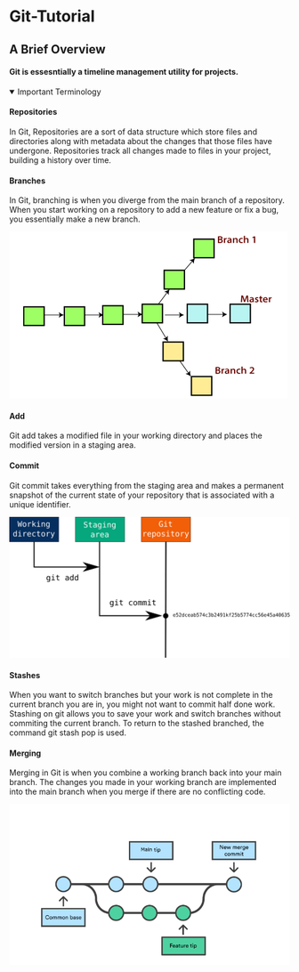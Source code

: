 # Git-Tutorial

## **A Brief Overview**
#### Git is essesntially a timeline management utility for projects.

<details open>
<summary>Important Terminology</summary>
<h4>Repositories</h4>
In Git, Repositories are a sort of data structure which store files and directories along with metadata about the changes that those files have undergone. Repositories track all changes made to files in your project, building a history over time. 
<h4>Branches</h4>
In Git, branching is when you diverge from the main branch of a repository. When you start working on a repository to add a new feature or fix a bug, you essentially make a new branch.

![Git Branch](git-branch.png)

 <h4>Add</h4>
 Git add takes a modified file in your working directory and places the modified version in a staging area.
<h4>Commit</h4>
Git commit takes everything from the staging area and makes a permanent snapshot of the current state of your repository that is associated with a unique identifier.

![Git Add and Commit](git-add-commit.png)


<h4>Stashes</h4>
When you want to switch branches but your work is not complete in the current branch you are in, you might not want to commit half done work. Stashing on git allows you to save your work and switch branches without commiting the current branch. To return to the stashed branched, the command git stash pop is used.
<h4>Merging</h4>
Merging in Git is when you combine a working branch back into your main branch. The changes you made in your working branch are implemented into the main branch when you merge if there are no conflicting code.

![Git Merge](git-merge.png)
</details>
